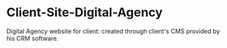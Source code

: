 # Client-Site-Digital-Agency
Digital Agency website for client: created through client's CMS provided by his CRM software.

